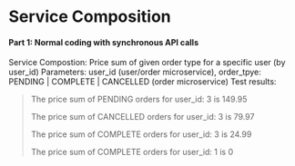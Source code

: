 # Service Composition
#### Part 1: Normal coding with synchronous API calls
Service Compostion: Price sum of given order type for a specific user (by user_id)
Parameters: user_id (user/order microservice), order_tpye: PENDING | COMPLETE | CANCELLED (order microservice)
Test results:
>The price sum of PENDING orders for user_id: 3 is 149.95
>
>The price sum of CANCELLED orders for user_id: 3 is 79.97
>
>The price sum of COMPLETE orders for user_id: 3 is 24.99
>
>The price sum of COMPLETE orders for user_id: 1 is 0

